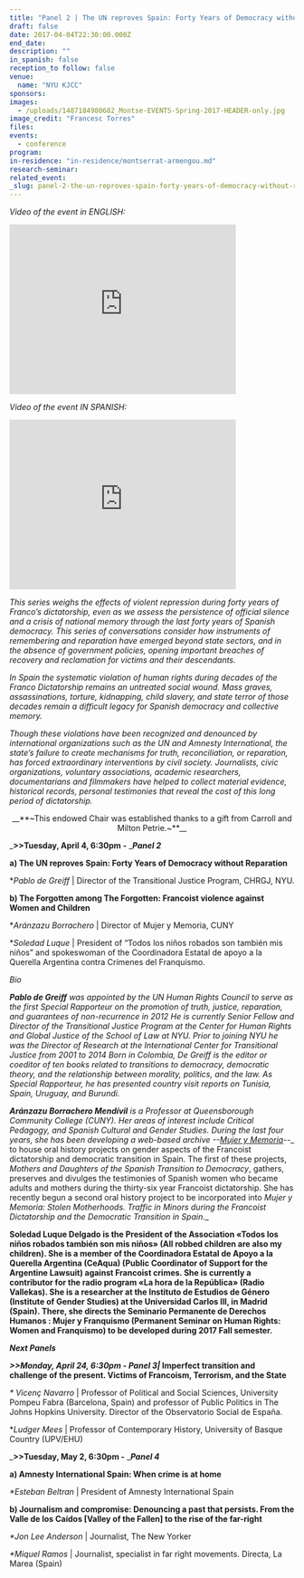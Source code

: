 ```yaml
---
title: "Panel 2 | The UN reproves Spain: Forty Years of Democracy without Reparation - The Forgotten among The Forgotten: Francoist Violence against Women and Children"
draft: false
date: 2017-04-04T22:30:00.000Z
end_date:
description: ""
in_spanish: false
reception_to follow: false
venue:
  name: "NYU KJCC"
sponsors:
images:
  - /uploads/1487184980682_Montse-EVENTS-Spring-2017-HEADER-only.jpg
image_credit: "Francesc Torres"
files:
events:
  - conference
program:
in-residence: "in-residence/montserrat-armengou.md"
research-seminar:
related_event:
_slug: panel-2-the-un-reproves-spain-forty-years-of-democracy-without-reparation-the-forgotten-among-the-forgotten-francoist-violence-against-women-and-children
---
```


_Video of the event in ENGLISH:_

<iframe id="kaltura_player" src="https://cdnapisec.kaltura.com/p/1674401/sp/167440100/embedIframeJs/uiconf_id/23435151/partner_id/1674401?iframeembed=true&amp;playerId=kaltura_player&amp;entry_id=1_ee7ayfbf&amp;flashvars[akamaiHD.loadingPolicy]=preInitialize&amp;flashvars[akamaiHD.asyncInit]=true&amp;flashvars[twoPhaseManifest]=true&amp;flashvars[streamerType]=hdnetworkmanifest&amp;flashvars[localizationCode]=en&amp;flashvars[leadWithHTML5]=true&amp;flashvars[sideBarContainer.plugin]=true&amp;flashvars[sideBarContainer.position]=left&amp;flashvars[sideBarContainer.clickToClose]=true&amp;flashvars[chapters.plugin]=true&amp;flashvars[chapters.layout]=vertical&amp;flashvars[chapters.thumbnailRotator]=false&amp;flashvars[streamSelector.plugin]=true&amp;flashvars[EmbedPlayer.SpinnerTarget]=videoHolder&amp;flashvars[dualScreen.plugin]=true&amp;flashvars[LeadWithHLSOnFlash]=true&amp;&amp;wid=1_kpgar3h8" width="400" height="300" allowfullscreen="" webkitallowfullscreen="" mozallowfullscreen="" frameborder="0" title="Kaltura Player"></iframe>

_Video of the event IN SPANISH:_

<iframe id="kaltura_player" src="https://cdnapisec.kaltura.com/p/1674401/sp/167440100/embedIframeJs/uiconf_id/23435151/partner_id/1674401?iframeembed=true&amp;playerId=kaltura_player&amp;entry_id=1_2ah2el6i&amp;flashvars[akamaiHD.loadingPolicy]=preInitialize&amp;flashvars[akamaiHD.asyncInit]=true&amp;flashvars[twoPhaseManifest]=true&amp;flashvars[streamerType]=hdnetworkmanifest&amp;flashvars[localizationCode]=en&amp;flashvars[leadWithHTML5]=true&amp;flashvars[sideBarContainer.plugin]=true&amp;flashvars[sideBarContainer.position]=left&amp;flashvars[sideBarContainer.clickToClose]=true&amp;flashvars[chapters.plugin]=true&amp;flashvars[chapters.layout]=vertical&amp;flashvars[chapters.thumbnailRotator]=false&amp;flashvars[streamSelector.plugin]=true&amp;flashvars[EmbedPlayer.SpinnerTarget]=videoHolder&amp;flashvars[dualScreen.plugin]=true&amp;flashvars[LeadWithHLSOnFlash]=true&amp;&amp;wid=1_be312ucv" width="400" height="300" allowfullscreen="" webkitallowfullscreen="" mozallowfullscreen="" frameborder="0" title="Kaltura Player"></iframe>

_This series weighs the effects of violent repression during forty years of Franco’s dictatorship, even as we assess the persistence of official silence and a crisis of national memory through the last forty years of Spanish democracy. This series of conversations consider how instruments of remembering and reparation have emerged beyond state sectors, and in the absence <a name="_GoBack"></a>of government policies, opening important breaches of recovery and reclamation for victims and their descendants._

_In Spain the systematic violation of human rights during decades of the Franco Dictatorship remains an untreated social wound. Mass graves, assassinations, torture, kidnapping, child slavery, and state terror of those decades remain a difficult legacy for Spanish democracy and collective memory._

_Though these violations have been recognized and denounced by international organizations such as the UN and Amnesty International, the state’s failure to create mechanisms for truth, reconciliation, or reparation, has forced extraordinary interventions by civil society. Journalists, civic organizations, voluntary associations, academic researchers, documentarians and filmmakers have helped to collect material evidence, historical records, personal testimonies that reveal the cost of this long period of dictatorship._

<center>__**~This endowed Chair was established thanks to a gift from Carroll and Milton Petrie.~**__</center>

_**>>Tuesday, April 4, 6:30pm -** __**Panel 2**_

**a) The UN reproves Spain: Forty Years of Democracy without Reparation**

*_Pablo de Greiff_ | Director of the Transitional Justice Program, CHRGJ, NYU.

**b) The Forgotten among The Forgotten: Francoist violence against Women and Children**

*_Aránzazu Borrachero_ | Director of Mujer y Memoria, CUNY

*_Soledad Luque_ | President of “Todos los niños robados son también mis niños” and spokeswoman of the Coordinadora Estatal de apoyo a la Querella Argentina contra Crímenes del Franquismo.

_Bio_

_**Pablo de Greiff** was appointed by the UN Human Rights Council to serve as the first Special Rapporteur on the promotion of truth, justice, reparation, and guarantees of non-recurrence in 2012 He is currently Senior Fellow and Director of the Transitional Justice Program at the Center for Human Rights and Global Justice of the School of Law at NYU. Prior to joining NYU he was the Director of Research at the International Center for Transitional Justice from 2001 to 2014 Born in Colombia, De Greiff is the editor or coeditor of ten books related to transitions to democracy, democratic theory, and the relationship between morality, politics, and the law. As Special Rapporteur, he has presented country visit reports on Tunisia, Spain, Uruguay, and Burundi._

_**Aránzazu Borrachero Mendívil** is a Professor at Queensborough Community College (CUNY). Her areas of interest include Critical Pedagogy, and Spanish Cultural and Gender Studies. During the last four years, she has been developing a web-based archive _--_[_Mujer y Memoria_](http://www.mujerymemoria.org)_--_ to house oral history projects on gender aspects of the Francoist dictatorship and democratic transition in Spain. The first of these projects, _Mothers and Daughters of the Spanish Transition to Democracy_, gathers, preserves and divulges the testimonies of Spanish women who became adults and mothers during the thirty-six year Francoist dictatorship. She has recently begun a second oral history project to be incorporated into _Mujer y Memoria: Stolen Motherhoods. Traffic in Minors during the Francoist Dictatorship and the Democratic Transition in Spain_._

__**Soledad Luque Delgado** is the President of the Association «Todos los niños robados también son mis niños» (All robbed children are also my children). She is a member of the Coordinadora Estatal de Apoyo a la Querella Argentina (CeAqua) (Public Coordinator of Support for the Argentine Lawsuit) against Francoist crimes. She is currently a contributor for the radio program «La hora de la República» (Radio Vallekas). She is a researcher at the Instituto de Estudios de Género (Institute of Gender Studies) at the Universidad Carlos III, in Madrid (Spain). There, she directs the Seminario Permanente de Derechos Humanos : Mujer y Franquismo (Permanent Seminar on Human Rights: Women and Franquismo) to be developed during 2017 Fall semester.__

**_Next Panels_**

**_>>Monday, April 24, 6:30pm -_ _Panel 3|_ Imperfect transition and challenge of the present. Victims of Francoism, Terrorism, and the State**

_* Vicenç Navarro_ | Professor of Political and Social Sciences, University Pompeu Fabra (Barcelona, Spain) and professor of Public Politics in The Johns Hopkins University. Director of the Observatorio Social de España.

*_Ludger Mees_ | Professor of Contemporary History, University of Basque Country (UPV/EHU)

_**>>Tuesday, May 2, 6:30pm -** __**Panel 4**_

**a) Amnesty International Spain: When crime is at home**

_*Esteban Beltran_ | President of Amnesty International Spain

**b) Journalism and compromise: Denouncing a past that persists. From the Valle de los Caídos [Valley of the Fallen] to the rise of the far-right**

_*Jon Lee Anderson_ | Journalist, The New Yorker

_*Miquel Ramos_ | Journalist, specialist in far right movements. Directa, La Marea (Spain)

